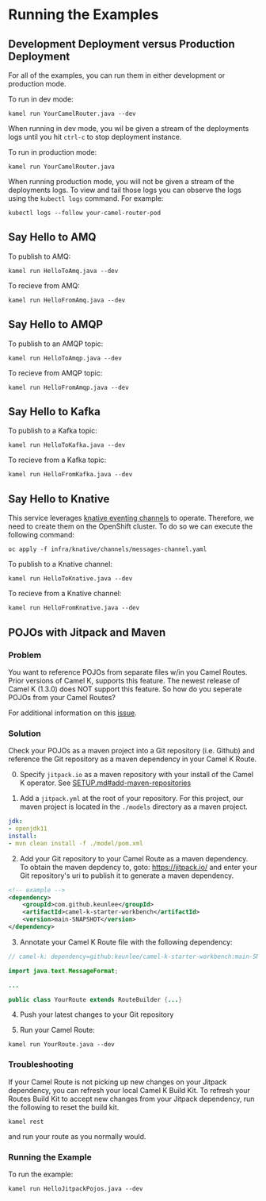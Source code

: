 # Running the Examples

## Development Deployment versus Production Deployment

For all of the examples, you can run them in either development or production mode. 

To run in dev mode: 

```kamel run YourCamelRouter.java --dev```

When running in dev mode, you wil be given a stream of the deployments logs until you hit `ctrl-c` to stop deployment instance.

To run in production mode: 

```kamel run YourCamelRouter.java```

When running production mode, you will not be given a stream of the deployments logs. To view and tail those logs you can observe the logs using the `kubectl logs` command. For example:

```kubectl logs --follow your-camel-router-pod```

## Say Hello to AMQ

To publish to AMQ: 

```kamel run HelloToAmq.java --dev```

To recieve from AMQ: 

```kamel run HelloFromAmq.java --dev```

## Say Hello to AMQP

To publish to an AMQP topic: 

```kamel run HelloToAmqp.java --dev```

To recieve from AMQP topic: 

```kamel run HelloFromAmqp.java --dev```

## Say Hello to Kafka

To publish to a Kafka topic: 

```kamel run HelloToKafka.java --dev```

To recieve from a Kafka topic: 

```kamel run HelloFromKafka.java --dev```

## Say Hello to Knative

This service leverages [knative eventing channels](https://knative.dev/docs/eventing/channels/) to operate. Therefore, we need to create
them on the OpenShift cluster. To do so we can execute the following command:

```oc apply -f infra/knative/channels/messages-channel.yaml```

To publish to a Knative channel: 

```kamel run HelloToKnative.java --dev```

To recieve from a Knative channel: 

```kamel run HelloFromKnative.java --dev```

## POJOs with Jitpack and Maven

### Problem

You want to reference POJOs from separate files w/in you Camel Routes. Prior versions of Camel K, supports this feature. The newest release of Camel K (1.3.0) does NOT support this feature. So how do you seperate POJOs from your Camel Routes? 

For additional information on this [issue](https://github.com/apache/camel-k/issues/1821).

### Solution

Check your POJOs as a maven project into a Git repository (i.e. Github) and reference the Git repository as a maven dependency in your Camel K Route. 

0. Specify `jitpack.io` as a maven repository with your install of the Camel K operator. See [SETUP.md#add-maven-repositories](./SETUP.md#add-maven-repositories)

1. Add a `jitpack.yml` at the root of your repository. For this project, our maven project is located in the `./models` directory as a maven project.

```yaml
jdk:
- openjdk11
install:
- mvn clean install -f ./model/pom.xml
```
2. Add your Git repository to your Camel Route as a maven dependency. To obtain the maven depdency to, goto: https://jitpack.io/ and enter your Git repository's uri to publish it to generate a maven dependency. 

```xml
<!-- example -->
<dependency>
    <groupId>com.github.keunlee</groupId>
    <artifactId>camel-k-starter-workbench</artifactId>
    <version>main-SNAPSHOT</version>
</dependency>
```

3. Annotate your Camel K Route file with the following dependency: 

```java
// camel-k: dependency=github:keunlee/camel-k-starter-workbench:main-SNAPSHOT

import java.text.MessageFormat;

...

public class YourRoute extends RouteBuilder {...}
```

4. Push your latest changes to your Git repository

5. Run your Camel Route: 

```kamel run YourRoute.java --dev```

### Troubleshooting

If your Camel Route is not picking up new changes on your Jitpack dependency, you can refresh your local Camel K Build Kit. To refresh your Routes Build Kit to accept new changes from your Jitpack dependency, run the following to reset the build kit. 

```kamel rest```

and run your route as you normally would. 

### Running the Example

To run the example: 

```kamel run HelloJitpackPojos.java --dev```